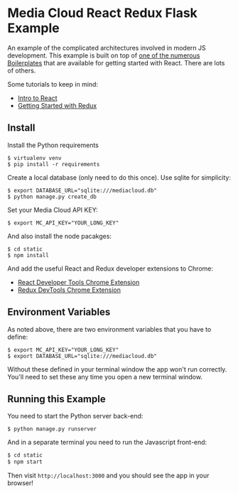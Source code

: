 Media Cloud React Redux Flask Example
=====================================

An example of the complicated architectures involved in modern JS development.  This example is built on top of [one of the numerous Boilerplates](https://github.com/dternyak/React-Redux-Flask) that are available for getting started with React. There are lots of others.

Some tutorials to keep in mind:
 * [Intro to React](https://reactjs.org/tutorial/tutorial.html#getting-started)
 * [Getting Started with Redux](https://egghead.io/courses/getting-started-with-redux)


Install
-------

Install the Python requirements
```shell
$ virtualenv venv
$ pip install -r requirements
```

Create a local database (only need to do this once).  Use sqlite for simplicity:
```shell
$ export DATABASE_URL="sqlite:///mediacloud.db"
$ python manage.py create_db
```

Set your Media Cloud API KEY:
```shell
$ export MC_API_KEY="YOUR_LONG_KEY"
```

And also install the node pacakges:
```shell
$ cd static
$ npm install
```

And add the useful React and Redux developer extensions to Chrome:
* [React Developer Tools Chrome Extension](https://chrome.google.com/webstore/detail/react-developer-tools/fmkadmapgofadopljbjfkapdkoienihi?hl=en)
* [Redux DevTools Chrome Extension](https://chrome.google.com/webstore/detail/redux-devtools/lmhkpmbekcpmknklioeibfkpmmfibljd?hl=en)


Environment Variables
---------------------

As noted above, there are two environment variables that you have to define:
```shell
$ export MC_API_KEY="YOUR_LONG_KEY"
$ export DATABASE_URL="sqlite:///mediacloud.db"
```

Without these defined in your terminal window the app won't run correctly.  You'll need to set these any time you open a new terminal window.


Running this Example
--------------------

You need to start the Python server back-end:
```shell
$ python manage.py runserver
```

And in a separate terminal you need to run the Javascript front-end:
```sh
$ cd static
$ npm start
```

Then visit `http://localhost:3000` and you should see the app in your browser!
